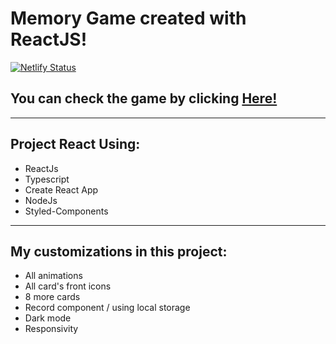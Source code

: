 # Memory Game created with ReactJS!

[![Netlify Status](https://api.netlify.com/api/v1/badges/708cc361-96fa-42ab-af20-4859b951c13d/deploy-status)](https://app.netlify.com/sites/project-react-memory-game/deploys)

## You can check the game by clicking [Here!](https://project-react-memory-game.netlify.app/)  

---  

## Project React Using:
- ReactJs
- Typescript
- Create React App
- NodeJs
- Styled-Components  

---

## My customizations in this project:

- All animations
- All card's front icons
- 8 more cards
- Record component / using local storage
- Dark mode
- Responsivity
